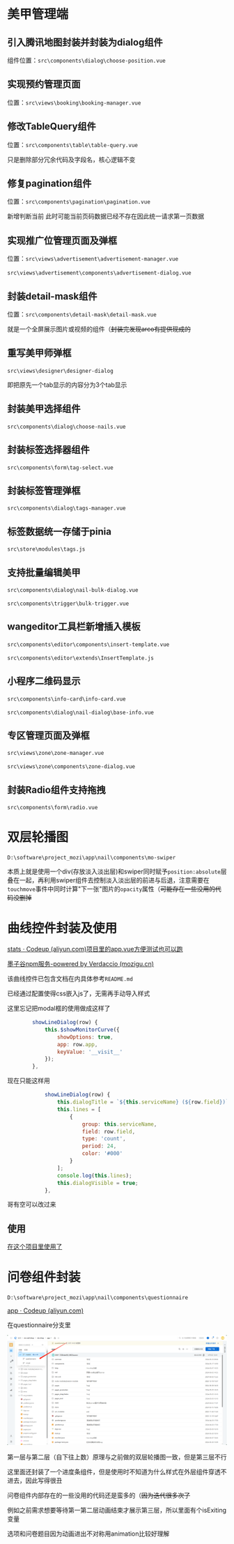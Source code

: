 # 美甲管理端

## 引入腾讯地图封装并封装为dialog组件

组件位置：`src\components\dialog\choose-position.vue`



## 实现预约管理页面

位置：`src\views\booking\booking-manager.vue`



## 修改TableQuery组件

位置：`src\components\table\table-query.vue`

只是删除部分冗余代码及字段名，核心逻辑不变





## 修复pagination组件

位置：`src\components\pagination\pagination.vue`

新增判断当前 此时可能当前页码数据已经不存在因此统一请求第一页数据



## 实现推广位管理页面及弹框

位置：`src\views\advertisement\advertisement-manager.vue`

`src\views\advertisement\components\advertisement-dialog.vue`





## 封装detail-mask组件

位置：`src\components\detail-mask\detail-mask.vue`

就是一个全屏展示图片或视频的组件（~~封装完发现arco有提供现成的~~





## 重写美甲师弹框

`src\views\designer\designer-dialog`

即把原先一个tab显示的内容分为3个tab显示





## 封装美甲选择组件

`src\components\dialog\choose-nails.vue`



## 封装标签选择器组件

`src\components\form\tag-select.vue`



## 封装标签管理弹框

`src\components\dialog\tags-manager.vue`



## 标签数据统一存储于pinia

`src\store\modules\tags.js`





## 支持批量编辑美甲

`src\components\dialog\nail-bulk-dialog.vue`

`src\components\trigger\bulk-trigger.vue`



## wangeditor工具栏新增插入模板

`src\components\editor\components\insert-template.vue`

`src\components\editor\extends\InsertTemplate.js`





## 小程序二维码显示

`src\components\info-card\info-card.vue`

`src\components\dialog\nail-dialog\base-info.vue`



## 专区管理页面及弹框

`src\views\zone\zone-manager.vue`

`src\views\zone\components\zone-dialog.vue`



## 封装Radio组件支持拖拽

`src\components\form\radio.vue`





# 双层轮播图

`D:\software\project_mozi\app\nail\components\mo-swiper`

本质上就是使用一个div(存放淡入淡出层)和swiper同时赋予`position:absolute`层叠在一起，再利用swiper组件去控制淡入淡出层的前进与后退，注意需要在`touchmove`事件中同时计算"下一张"图片的`opacity`属性（~~可能存在一些没用的代码没删掉~~





# 曲线控件封装及使用

[stats · Codeup (aliyun.com)项目里的app.vue方便测试也可以跑](https://codeup.aliyun.com/motigo/web-components/stats)

[墨子谷npm服务-powered by Verdaccio (mozigu.cn)](https://npm.mozigu.cn/-/web/detail/@mzg/stats)

该曲线控件已包含文档在内具体参考`README.md`

已经通过配置使得css嵌入js了，无需再手动导入样式

这里忘记把modal框的使用做成这样了

```js
        showLineDialog(row) {
            this.$showMonitorCurve({
                showOptions: true,
                app: row.app,
                keyValue: '__visit__'
            });
        },
```

现在只能这样用

```js
            showLineDialog(row) {
                this.dialogTitle = `${this.serviceName} (${row.field})`;
                this.lines = [
                    {
                        group: this.serviceName,
                        field: row.field,
                        type: 'count',
                        period: 24,
                        color: '#000'
                    }
                ];
                console.log(this.lines);
                this.dialogVisible = true;
            },
```

哥有空可以改过来





## 使用

[在这个项目里使用了](https://codeup.aliyun.com/motigo/dev-ops/devstats/web)



# 问卷组件封装

`D:\software\project_mozi\app\nail\components\questionnaire`

[app · Codeup (aliyun.com)](https://codeup.aliyun.com/motigo/ms-nail-shop/niu-shop/app)

在questionnaire分支里

![71956882661](实习期间所作.assets/1719568826612.png)

第一层与第二层（自下往上数）原理与之前做的双层轮播图一致，但是第三层不行

这里面还封装了一个进度条组件，但是使用时不知道为什么样式在外层组件穿透不进去，因此写得很丑

问卷组件内部存在的一些没用的代码还是蛮多的（~~因为迭代很多次了~~

例如之前需求想要等待第一第二层动画结束才展示第三层，所以里面有个isExiting变量

选项和问卷题目因为动画进出不对称用animation比较好理解










